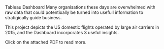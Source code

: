 Tableau Dashboard 
Many organisations these days are overwhelmed with raw data that could potentioally be turned into usefull information to stratigically guide business.

This project depicts the US domestic flights operated by large air carriers in 2015, and the Dashboard incorporates 3 useful insights.

Click on the attached PDF to read more.
